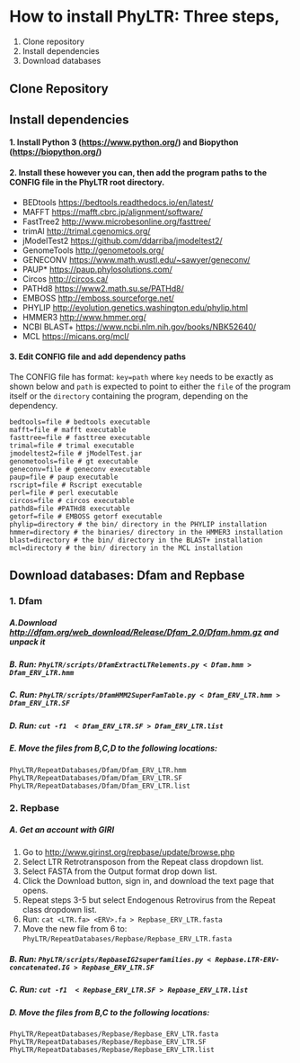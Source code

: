 # How to install PhyLTR: Three steps,

1. Clone repository
2. Install dependencies
3. Download databases

## Clone Repository

## Install dependencies

#### 1. Install Python 3 (https://www.python.org/) and Biopython (https://biopython.org/)

#### 2. Install these however you can, then add the program paths to the CONFIG file in the PhyLTR root directory.

* BEDtools	https://bedtools.readthedocs.io/en/latest/
* MAFFT		https://mafft.cbrc.jp/alignment/software/
* FastTree2	http://www.microbesonline.org/fasttree/
* trimAl		http://trimal.cgenomics.org/
* jModelTest2	https://github.com/ddarriba/jmodeltest2/
* GenomeTools	http://genometools.org/
* GENECONV	https://www.math.wustl.edu/~sawyer/geneconv/
* PAUP*		https://paup.phylosolutions.com/
* Circos		http://circos.ca/
* PATHd8		https://www2.math.su.se/PATHd8/
* EMBOSS		http://emboss.sourceforge.net/
* PHYLIP		http://evolution.genetics.washington.edu/phylip.html
* HMMER3		http://www.hmmer.org/
* NCBI BLAST+	https://www.ncbi.nlm.nih.gov/books/NBK52640/
* MCL		https://micans.org/mcl/

#### 3. Edit CONFIG file and add dependency paths

The CONFIG file has format: `key=path` where `key` needs to be exactly as shown below and `path` is expected to point to either the `file` of the program itself or the `directory` containing the program, depending on the dependency.

```
bedtools=file # bedtools executable
mafft=file # mafft executable
fasttree=file # fasttree executable
trimal=file # trimal executable
jmodeltest2=file # jModelTest.jar
genometools=file # gt executable
geneconv=file # geneconv executable
paup=file # paup executable
rscript=file # Rscript executable
perl=file # perl executable
circos=file # circos executable
pathd8=file #PATHd8 executable
getorf=file # EMBOSS getorf executable
phylip=directory # the bin/ directory in the PHYLIP installation
hmmer=directory # the binaries/ directory in the HMMER3 installation
blast=directory # the bin/ directory in the BLAST+ installation
mcl=directory # the bin/ directory in the MCL installation
```

## Download databases: Dfam and Repbase

### 1. Dfam

##### A.Download http://dfam.org/web_download/Release/Dfam_2.0/Dfam.hmm.gz and unpack it

##### B. Run: `PhyLTR/scripts/DfamExtractLTRelements.py < Dfam.hmm > Dfam_ERV_LTR.hmm`

##### C. Run: `PhyLTR/scripts/DfamHMM2SuperFamTable.py < Dfam_ERV_LTR.hmm > Dfam_ERV_LTR.SF`

##### D. Run: `cut -f1  < Dfam_ERV_LTR.SF > Dfam_ERV_LTR.list`

##### E. Move the files from B,C,D to the following locations:
```
PhyLTR/RepeatDatabases/Dfam/Dfam_ERV_LTR.hmm
PhyLTR/RepeatDatabases/Dfam/Dfam_ERV_LTR.SF
PhyLTR/RepeatDatabases/Dfam/Dfam_ERV_LTR.list
```

### 2. Repbase

##### A. Get an account with GIRI
1. Go to http://www.girinst.org/repbase/update/browse.php
2. Select LTR Retrotransposon from the Repeat class dropdown list.
3. Select FASTA from the Output format drop down list.
4. Click the Download button, sign in, and download the text page that opens.
5. Repeat steps 3-5 but select Endogenous Retrovirus from the Repeat class dropdown list.
6. Run: `cat <LTR.fa> <ERV>.fa > Repbase_ERV_LTR.fasta`
7. Move the new file from 6 to: `PhyLTR/RepeatDatabases/Repbase/Repbase_ERV_LTR.fasta`

##### B. Run: `PhyLTR/scripts/RepbaseIG2superfamilies.py < Repbase.LTR-ERV-concatenated.IG > Repbase_ERV_LTR.SF`

##### C. Run: `cut -f1  < Repbase_ERV_LTR.SF > Repbase_ERV_LTR.list`

##### D. Move the files from B,C to the following locations:
```
PhyLTR/RepeatDatabases/Repbase/Repbase_ERV_LTR.fasta
PhyLTR/RepeatDatabases/Repbase/Repbase_ERV_LTR.SF
PhyLTR/RepeatDatabases/Repbase/Repbase_ERV_LTR.list
```
